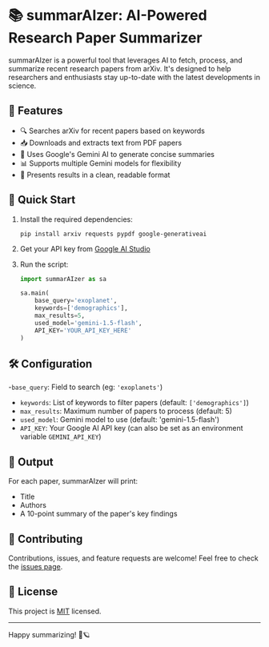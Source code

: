 # 📚 summarAIzer: AI-Powered Research Paper Summarizer

summarAIzer is a powerful tool that leverages AI to fetch, process, and summarize recent research papers from arXiv. It's designed to help researchers and enthusiasts stay up-to-date with the latest developments in science.

## 🌟 Features

- 🔍 Searches arXiv for recent papers based on keywords
- 📥 Downloads and extracts text from PDF papers
- 🤖 Uses Google's Gemini AI to generate concise summaries
- 📊 Supports multiple Gemini models for flexibility
- 🎨 Presents results in a clean, readable format

## 🚀 Quick Start

1. Install the required dependencies:
   ```
   pip install arxiv requests pypdf google-generativeai
   ```

2. Get your API key from [Google AI Studio](https://aistudio.google.com/app/apikey)

3. Run the script:
   ```python
   import summarAIzer as sa

   sa.main(
       base_query='exoplanet',
       keywords=['demographics'],
       max_results=5,
       used_model='gemini-1.5-flash',
       API_KEY='YOUR_API_KEY_HERE'
   )
   ```

## 🛠️ Configuration

-`base_query`: Field to search (eg: `'exoplanets'`)
- `keywords`: List of keywords to filter papers (default: `['demographics']`)
- `max_results`: Maximum number of papers to process (default: 5)
- `used_model`: Gemini model to use (default: 'gemini-1.5-flash')
- `API_KEY`: Your Google AI API key (can also be set as an environment variable `GEMINI_API_KEY`)

## 📝 Output

For each paper, summarAIzer will print:
- Title
- Authors
- A 10-point summary of the paper's key findings

## 🤝 Contributing

Contributions, issues, and feature requests are welcome! Feel free to check the [issues page](link-to-issues).

## 📄 License

This project is [MIT](link-to-license) licensed.

---

Happy summarizing! 🚀🪐

